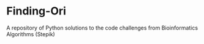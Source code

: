 # Finding-Ori
A repository of Python solutions to the code challenges from Bioinformatics Algorithms (Stepik)
